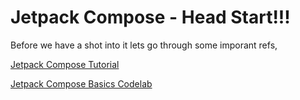 # Jetpack Compose - Head Start!!!

Before we have a shot into it lets go through some imporant refs,

[Jetpack Compose Tutorial](https://developer.android.com/jetpack/compose/tutorial) 

[Jetpack Compose Basics Codelab](https://developer.android.com/codelabs/jetpack-compose-basics#0)

